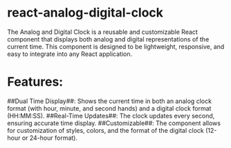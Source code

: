 # react-analog-digital-clock
The Analog and Digital Clock is a reusable and customizable React component that displays both analog and digital representations of the current time. This component is designed to be lightweight, responsive, and easy to integrate into any React application.

# Features: 
##Dual Time Display##: Shows the current time in both an analog clock format (with hour, minute, and second hands) and a digital clock format (HH:MM:SS).
##Real-Time Updates##: The clock updates every second, ensuring accurate time display.
##Customizable##: The component allows for customization of styles, colors, and the format of the digital clock (12-hour or 24-hour format).
